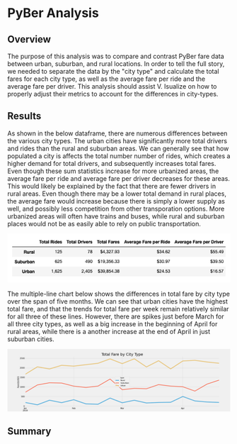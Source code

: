 # PyBer Analysis

## Overview 
The purpose of this analysis was to compare and contrast PyBer fare data between urban, suburban, and rural locations. In order to tell the full story, we needed to separate the data by the "city type" and calculate the total fares for each city type, as well as the average fare per ride and the average fare per driver. This analysis should assist V. Isualize on how to properly adjust their metrics to account for the differences in city-types. 

## Results
As shown in the below dataframe, there are numerous differences between the various city types. The urban cities have significantly more total drivers and rides than the rural and suburban areas. We can generally see that how populated a city is affects the total number number of rides, which creates a higher demand for total drivers, and subsequently increases total fares. Even though these sum statistics increase for more urbanized areas, the average fare per ride and average fare per driver decreases for these areas. This would likely be explained by the fact that there are fewer drivers in rural areas. Even though there may be a lower total demand in rural places, the average fare would increase because there is simply a lower supply as well, and possibly less competition from other transporation options. More urbanized areas will often have trains and buses, while rural and suburban places would not be as easily able to rely on public transportation. 

![analysis/pyber_summary](analysis/pyber_summary.png)

The multiple-line chart below shows the differences in total fare by city type over the span of five months. We can see that urban cities have the highest total fare, and that the trends for total fare per week remain relatively similar for all three of these lines. However, there are spikes just before March for all three city types, as well as a big increase in the beginning of April for rural areas, while there is a another increase at the end of April in just suburban cities. 

![analysis/Fig8](analysis/Fig8.png)

## Summary
